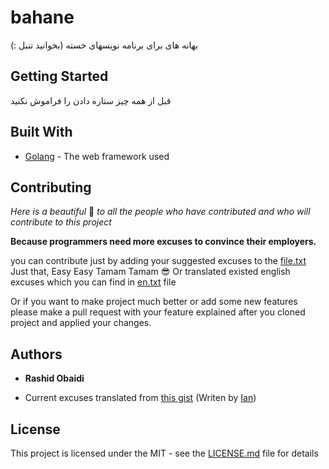 # bahane
بهانه های برای برنامه نویسهای خسته (بخوانید تنبل :)

## Getting Started
قبل از همه چیز ستاره دادن را فراموش نکنید


## Built With

* [Golang](https://nodejs.org/) - The web framework used

## Contributing

*Here is a beautiful* 🌷 *to all the people who have contributed and who will contribute to this project*

**Because programmers need more excuses to convince their employers.**

you can contribute just by adding your suggested excuses to the [file.txt](https://github.com/rashid2003/bahane/blob/main/file.txt) Just that, Easy Easy Tamam Tamam 😎 Or translated existed english excuses which you can find in [en.txt](https://github.com/rashid2003/bahane/blob/main/file.txt) file

Or if you want to make project much better or add some new features please make a pull request with your feature explained after you cloned project and applied your changes.

## Authors

* **Rashid Obaidi** 

* Current excuses translated from [this gist](https://gist.github.com/fortytw2/78f5f9ef915cb43a3be4) (Writen by [Ian](https://gist.github.com/fortytw2))

## License

This project is licensed under the MIT - see the [LICENSE.md](https://github.com/rashid2003/bahane/blob/main/LICENSE) file for details

